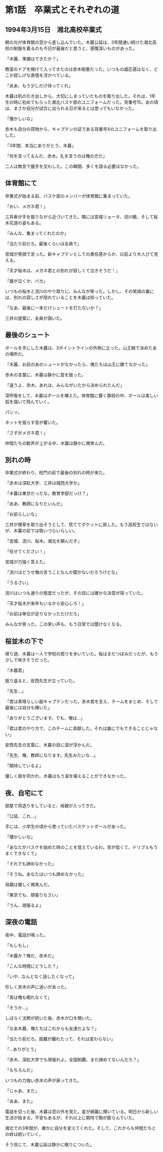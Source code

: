 # 第1話　卒業式とそれぞれの道

## 1994年3月15日　湘北高校卒業式

朝の光が体育館の窓から差し込んでいた。木暮公延は、3年間通い続けた湘北高校の制服を着るのも今日が最後だと思うと、感慨深いものがあった。

「木暮、準備はできたか？」

教室のドアを開けて入ってきたのは赤木剛憲だった。いつもの威圧感はなく、どこか寂しげな表情を浮かべている。

「ああ、もう少しだけ待ってくれ」

木暮は机の引き出しから、大切にしまっていたものを取り出した。それは、1年生の時に初めてもらった湘北バスケ部のユニフォームだった。背番号15。あの頃は、まさか自分が試合に出られる日が来るとは思ってもいなかった。

「懐かしいな」

赤木も自分の荷物から、キャプテンの証である背番号4のユニフォームを取り出した。

「3年間、本当にありがとう、木暮」

「何を言ってるんだ、赤木。礼を言うのは俺の方だ」

二人は無言で握手を交わした。この瞬間、多くを語る必要はなかった。

## 体育館にて

卒業式が始まる前、バスケ部のメンバーが体育館に集まっていた。

「おい、メガネ君！」

三井寿が手を振りながら近づいてきた。隣には宮城リョータ、流川楓、そして桜木花道の姿もある。

「みんな、集まってくれたのか」

「当たり前だろ。最後くらいは全員で」

宮城が笑顔で言った。新キャプテンとしての責任感からか、以前より大人びて見える。

「天才桜木は、メガネ君との別れが寂しくて泣きそうだ！」

「誰が泣くか、バカ」

いつもの桜木と流川のやり取りに、みんなが笑った。しかし、その笑顔の裏には、別れの寂しさが隠れていることを木暮は知っていた。

「なあ、最後に一本だけシュートを打たないか？」

三井の提案に、全員が頷いた。

## 最後のシュート

ボールを手にした木暮は、3ポイントラインの外側に立った。山王戦で決めたあの場所だ。

「木暮、お前のあのシュートがなかったら、俺たちは山王に勝てなかった」

赤木の言葉に、木暮は静かに首を振った。

「違うよ、赤木。あれは、みんながいたから決められたんだ」

深呼吸をして、木暮はボールを構えた。体育館に響く静寂の中、ボールは美しい弧を描いて飛んでいく。

パシッ。

ネットを揺らす音が響いた。

「さすがメガネ君！」

仲間たちの歓声が上がる中、木暮は静かに微笑んだ。

## 別れの時

卒業式が終わり、校門の前で最後の別れの時が来た。

「赤木は深紅大学、三井は城西大学か」

「木暮は東京だったな。教育学部だっけ？」

「ああ、教師になりたいんだ」

「お前らしいな」

三井が煙草を取り出そうとして、慌ててポケットに戻した。もう高校生ではないが、木暮の前では吸いづらいらしい。

「宮城、流川、桜木。湘北を頼んだぞ」

「任せてください！」

宮城が力強く答えた。

「流川はどうせ俺の言うことなんか聞かないだろうけどな」

「うるさい」

流川はいつも通りの態度だったが、その目には確かな決意が宿っていた。

「天才桜木が来年もいるから安心しろ！」

「お前は単位が足りなかっただけだろ」

みんなが笑った。この笑い声も、もう日常では聞けなくなる。

## 桜並木の下で

帰り道、木暮は一人で学校の周りを歩いていた。桜はまだつぼみだったが、もう少しで咲きそうだった。

「木暮君」

振り返ると、安西先生が立っていた。

「先生...」

「君は素晴らしい副キャプテンだった。赤木君を支え、チームをまとめ、そして最後には自分も輝いた」

「ありがとうございます。でも、俺は...」

「君は君のやり方で、このチームに貢献した。それは誰にでもできることじゃない」

安西先生の言葉に、木暮の目に涙が浮かんだ。

「先生、俺、教師になります。先生みたいな...」

「期待しているよ」

優しく肩を叩かれ、木暮はもう涙を堪えることができなかった。

## 夜、自宅にて

部屋で荷造りをしていると、母親が入ってきた。

「公延、これ...」

手には、小学生の頃から使っていたバスケットボールがあった。

「懐かしいな」

「あなたがバスケを始めた時のことを覚えているわ。背が低くて、ドリブルもうまくできなくて」

「それでも諦めなかった」

「そうね。あなたはいつも諦めなかった」

母親は優しく微笑んだ。

「東京でも、頑張りなさい」

「うん、頑張るよ」

## 深夜の電話

夜中、電話が鳴った。

「もしもし」

「木暮か？俺だ、赤木だ」

「こんな時間にどうした？」

「いや...なんとなく話したくなって」

珍しく赤木の声に迷いがあった。

「実は俺も眠れなくて」

「そうか...」

しばらく沈黙が続いた後、赤木が口を開いた。

「なあ木暮、俺たちはこれからも友達だよな？」

「当たり前だろ。距離が離れたって、それは変わらない」

「...ありがとう」

「赤木、深紅大学でも頑張れよ。全国制覇、まだ諦めてないんだろ？」

「もちろんだ」

いつもの力強い赤木の声が戻ってきた。

「じゃあ、また」

「ああ、また」

電話を切った後、木暮は窓の外を見た。星が綺麗に輝いている。明日から新しい生活が始まる。不安もあるが、それ以上に期待で胸が膨らんでいた。

湘北での3年間が、確かに自分を変えてくれた。そして、これからも仲間たちとの絆は続いていく。

そう信じて、木暮公延は静かに眠りについた。